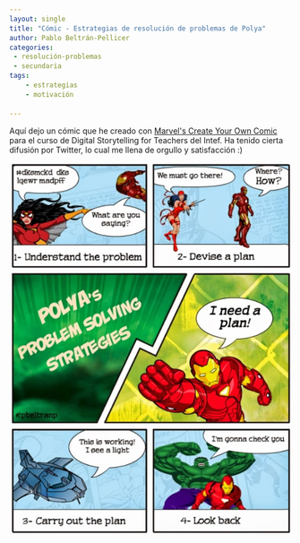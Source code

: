 ```yaml
--- 
layout: single 
title: "Cómic - Estrategias de resolución de problemas de Polya" 
author: Pablo Beltrán-Pellicer 
categories:
 - resolución-problemas 
 - secundaria 
tags:
	- estrategias 
	- motivación 

---
```


Aquí dejo un cómic que he creado con [Marvel's Create Your Own Comic](http://marvel.com/games/play/34/create_your_own_comic) para el curso de Digital Storytelling for Teachers del Intef. Ha tenido cierta difusión por Twitter, lo cual me llena de orgullo y satisfacción :)

![](/assets/img/2014-11-05-image-0000.jpg)


  
